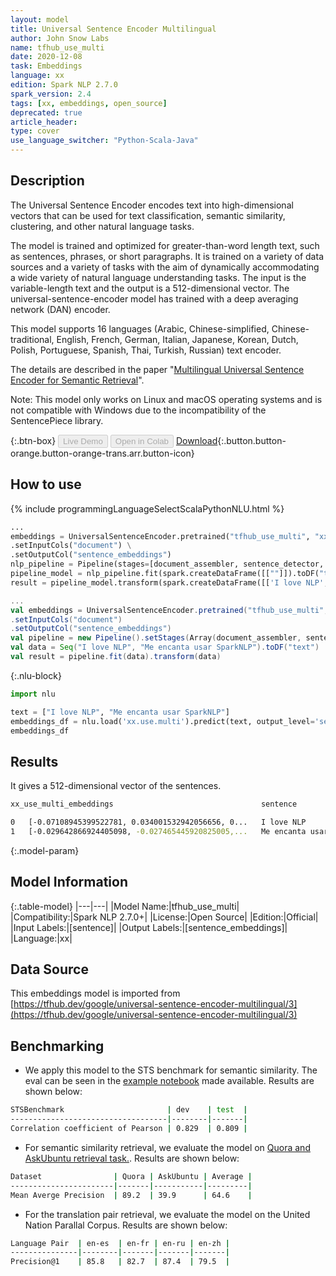 ```yaml
---
layout: model
title: Universal Sentence Encoder Multilingual
author: John Snow Labs
name: tfhub_use_multi
date: 2020-12-08
task: Embeddings
language: xx
edition: Spark NLP 2.7.0
spark_version: 2.4
tags: [xx, embeddings, open_source]
deprecated: true
article_header:
type: cover
use_language_switcher: "Python-Scala-Java"
---
```


## Description

The Universal Sentence Encoder encodes text into high-dimensional vectors that can be used for text classification, semantic similarity, clustering, and other natural language tasks.

The model is trained and optimized for greater-than-word length text, such as sentences, phrases, or short paragraphs. It is trained on a variety of data sources and a variety of tasks with the aim of dynamically accommodating a wide variety of natural language understanding tasks. The input is the variable-length text and the output is a 512-dimensional vector. The universal-sentence-encoder model has trained with a deep averaging network (DAN) encoder.

This model supports 16 languages (Arabic, Chinese-simplified, Chinese-traditional, English, French, German, Italian, Japanese, Korean, Dutch, Polish, Portuguese, Spanish, Thai, Turkish, Russian) text encoder.

The details are described in the paper "[Multilingual Universal Sentence Encoder for Semantic Retrieval](https://arxiv.org/abs/1907.04307)".

Note: This model only works on Linux and macOS operating systems and is not compatible with Windows due to the incompatibility of the SentencePiece library.

{:.btn-box}
<button class="button button-orange" disabled>Live Demo</button>
<button class="button button-orange" disabled>Open in Colab</button>
[Download](https://s3.amazonaws.com/auxdata.johnsnowlabs.com/public/models/tfhub_use_multi_xx_2.7.0_2.4_1607427221245.zip){:.button.button-orange.button-orange-trans.arr.button-icon}

## How to use

<div class="tabs-box" markdown="1">
{% include programmingLanguageSelectScalaPythonNLU.html %}

```python
...
embeddings = UniversalSentenceEncoder.pretrained("tfhub_use_multi", "xx") \
.setInputCols("document") \
.setOutputCol("sentence_embeddings")
nlp_pipeline = Pipeline(stages=[document_assembler, sentence_detector, embeddings])
pipeline_model = nlp_pipeline.fit(spark.createDataFrame([[""]]).toDF("text"))
result = pipeline_model.transform(spark.createDataFrame([['I love NLP', 'Me encanta usar SparkNLP']], ["text"]))
```
```scala
...
val embeddings = UniversalSentenceEncoder.pretrained("tfhub_use_multi", "xx")
.setInputCols("document")
.setOutputCol("sentence_embeddings")
val pipeline = new Pipeline().setStages(Array(document_assembler, sentence_detector, embeddings))
val data = Seq("I love NLP", "Me encanta usar SparkNLP").toDF("text")
val result = pipeline.fit(data).transform(data)
```

{:.nlu-block}
```python
import nlu

text = ["I love NLP", "Me encanta usar SparkNLP"]
embeddings_df = nlu.load('xx.use.multi').predict(text, output_level='sentence')
embeddings_df
```

</div>

## Results

It gives a 512-dimensional vector of the sentences.

```bash
xx_use_multi_embeddings	                                sentence

0	[-0.07108945399522781, 0.034001532942056656, 0...	I love NLP
1	[-0.029642866924405098, -0.027465445920825005,...	Me encanta usar SparkNLP
```

{:.model-param}
## Model Information

{:.table-model}
|---|---|
|Model Name:|tfhub_use_multi|
|Compatibility:|Spark NLP 2.7.0+|
|License:|Open Source|
|Edition:|Official|
|Input Labels:|[sentence]|
|Output Labels:|[sentence_embeddings]|
|Language:|xx|

## Data Source

This embeddings model is imported from [https://tfhub.dev/google/universal-sentence-encoder-multilingual/3](https://tfhub.dev/google/universal-sentence-encoder-multilingual/3)

## Benchmarking

- We apply this model to the STS benchmark for semantic similarity. The eval can be seen in the [example notebook](https://colab.research.google.com/github/tensorflow/hub/blob/master/examples/colab/semantic_similarity_with_tf_hub_universal_encoder.ipynb) made available. Results are shown below:

```bash
STSBenchmark                       | dev    | test  |
-----------------------------------|--------|-------|   
Correlation coefficient of Pearson | 0.829  | 0.809 |
```

- For semantic similarity retrieval, we evaluate the model on [Quora and AskUbuntu retrieval task.](https://arxiv.org/abs/1811.08008). Results are shown below:

```bash
Dataset                | Quora | AskUbuntu | Average |
-----------------------|-------|-----------|---------|
Mean Averge Precision  | 89.2  | 39.9      | 64.6    |
```

- For the translation pair retrieval, we evaluate the model on the United Nation Parallal Corpus. Results are shown below:

```bash
Language Pair  | en-es  | en-fr | en-ru | en-zh |
---------------|--------|-------|-------|-------|
Precision@1    | 85.8   | 82.7  | 87.4  | 79.5  |
```